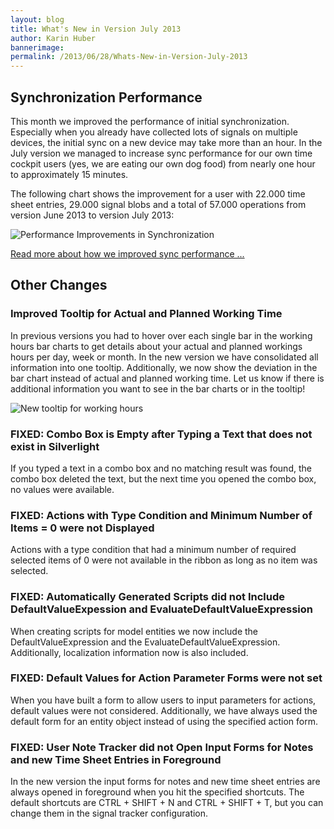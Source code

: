 ```yaml
---
layout: blog
title: What's New in Version July 2013
author: Karin Huber
bannerimage: 
permalink: /2013/06/28/Whats-New-in-Version-July-2013
---
```


<h2 xmlns="http://www.w3.org/1999/xhtml">Synchronization Performance</h2><p xmlns="http://www.w3.org/1999/xhtml">This month we improved the performance of initial synchronization. Especially when you already have collected lots of signals on multiple devices, the initial sync on a new device may take more than an hour. In the July version we managed to increase sync performance for our own time cockpit users (yes, we are eating our own dog food) from nearly one hour to approximately 15 minutes.</p><p xmlns="http://www.w3.org/1999/xhtml">The following chart shows the improvement for a user with 22.000 time sheet entries, 29.000 signal blobs and a total of 57.000 operations from version June 2013 to version July 2013:</p><p xmlns="http://www.w3.org/1999/xhtml">
  <img src="{{site.baseurl}}/images/blog/2013/06/SyncPerfCustomerA.png" alt="Performance Improvements in Synchronization" title="Performance Improvements in Synchronization" />
</p><p xmlns="http://www.w3.org/1999/xhtml">
  <a href="/blog/2013/06/25/Faster-Synchronization-in-Time-Cockpit-July-2013" title="Improved Synchronization Performance">Read more about how we improved sync performance ...</a>
</p><h2 xmlns="http://www.w3.org/1999/xhtml">Other Changes</h2><h3 xmlns="http://www.w3.org/1999/xhtml">Improved Tooltip for Actual and Planned Working Time</h3><p xmlns="http://www.w3.org/1999/xhtml">In previous versions you had to hover over each single bar in the working hours bar charts to get details about your actual and planned workings hours per day, week or month. In the new version we have consolidated all information into one tooltip. Additionally, we now show the deviation in the bar chart instead of actual and planned working time. Let us know if there is additional information you want to see in the bar charts or in the tooltip!</p><p xmlns="http://www.w3.org/1999/xhtml">
  <img src="{{site.baseurl}}/images/blog/2013/06/WorkingHoursTooltip.png" alt="New tooltip for working hours" title="New tooltip for working hours" />
</p><h3 xmlns="http://www.w3.org/1999/xhtml">FIXED: Combo Box is Empty after Typing a Text that does not exist in Silverlight</h3><p xmlns="http://www.w3.org/1999/xhtml">If you typed a text in a combo box and no matching result was found, the combo box deleted the text, but the next time you opened the combo box, no values were available.</p><h3 xmlns="http://www.w3.org/1999/xhtml">FIXED: Actions with Type Condition and Minimum Number of Items = 0 were not Displayed</h3><p xmlns="http://www.w3.org/1999/xhtml">Actions with a type condition that had a minimum number of required selected items of 0 were not available in the ribbon as long as no item was selected.</p><h3 xmlns="http://www.w3.org/1999/xhtml">FIXED: Automatically Generated Scripts did not Include DefaultValueExpession and EvaluateDefaultValueExpression</h3><p xmlns="http://www.w3.org/1999/xhtml">When creating scripts for model entities we now include the DefaultValueExpression and the EvaluateDefaultValueExpression. Additionally, localization information now is also included.</p><h3 xmlns="http://www.w3.org/1999/xhtml">FIXED: Default Values for Action Parameter Forms were not set</h3><p xmlns="http://www.w3.org/1999/xhtml">When you have built a form to allow users to input parameters for actions, default values were not considered. Additionally, we have always used the default form for an entity object instead of using the specified action form.</p><h3 xmlns="http://www.w3.org/1999/xhtml">FIXED: User Note Tracker did not Open Input Forms for Notes and new Time Sheet Entries in Foreground</h3><p xmlns="http://www.w3.org/1999/xhtml">In the new version the input forms for notes and new time sheet entries are always opened in foreground when you hit the specified shortcuts. The default shortcuts are CTRL + SHIFT + N and CTRL + SHIFT + T, but you can change them in the signal tracker configuration.</p>